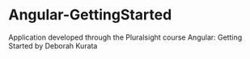 # Angular-GettingStarted
Application developed through the Pluralsight course Angular: Getting Started by Deborah Kurata  
